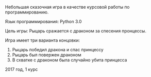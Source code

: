 Небольшая сказочная игра в качестве курсовой работы по программированию.

Язык программирования: Python 3.0

Цель игры: Рыцарь сражается с драконом за спесения пронцессы.

Игра имеет три варианта концовки: 
1. Рыцарь победил дракона и спас принцессу
2. Рыцарь был повержен драконом
3. В схватке с драконом была случайно убита принцесса

2017 год, 1 курс
